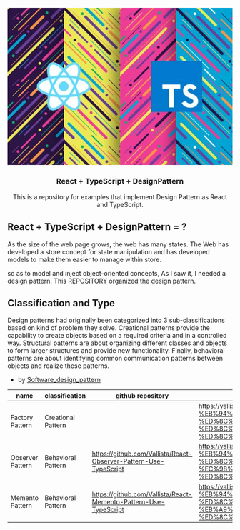 <p align="center">
<img src="https://github.com/Vallista/React-TypeScript-DesignPattern/blob/master/images/icon.jpg?raw=true"/>
</p>

<h3 align="center">React + TypeScript + DesignPattern</h3>

<p align="center">This is a repository for examples that implement Design Pattern as React and TypeScript.</p>

## React + TypeScript + DesignPattern = ?

As the size of the web page grows, the web has many states. The Web has developed a store concept for state manipulation and has developed models to make them easier to manage within store.

so as to model and inject object-oriented concepts, As I saw it, I needed a design pattern. This REPOSITORY organized the design pattern.

## Classification and Type

Design patterns had originally been categorized into 3 sub-classifications based on kind of problem they solve. Creational patterns provide the capability to create objects based on a required criteria and in a controlled way. Structural patterns are about organizing different classes and objects to form larger structures and provide new functionality. Finally, behavioral patterns are about identifying common communication patterns between objects and realize these patterns.

- by [Software_design_pattern](https://en.wikipedia.org/wiki/Software_design_pattern)

| name             | classification     | github repository                                                 | blog post                                                                                                                                |
| ---------------- | ------------------ | ----------------------------------------------------------------- | ---------------------------------------------------------------------------------------------------------------------------------------- |
| Factory Pattern  | Creational Pattern |                                                                   | https://vallista.kr/2020/05/05/TypeScript-%EB%94%94%EC%9E%90%EC%9D%B8-%ED%8C%A8%ED%84%B4-%ED%8C%A9%ED%86%A0%EB%A6%AC-%ED%8C%A8%ED%84%B4/ |
| Observer Pattern | Behavioral Pattern | https://github.com/Vallista/React-Observer-Pattern-Use-TypeScript | https://vallista.kr/2020/05/22/TypeScript-%EB%94%94%EC%9E%90%EC%9D%B8-%ED%8C%A8%ED%84%B4-%EC%98%B5%EC%A0%80%EB%B2%84-%ED%8C%A8%ED%84%B4/ |
| Memento Pattern  | Behavioral Pattern | https://github.com/Vallista/React-Memento-Pattern-Use-TypeScript  | https://vallista.kr/2020/06/07/TypeScript-%EB%94%94%EC%9E%90%EC%9D%B8-%ED%8C%A8%ED%84%B4-%EB%A9%94%EB%A9%98%ED%86%A0-%ED%8C%A8%ED%84%B4/ |
